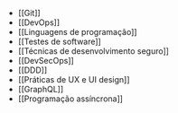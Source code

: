 * [[Git]]
* [[DevOps]]
* [[Linguagens de programação]]
* [[Testes de software]]
* [[Técnicas de desenvolvimento seguro]]
* [[DevSecOps]]
* [[DDD]]
* [[Práticas de UX e UI design]]
* [[GraphQL]]
* [[Programação assíncrona]]